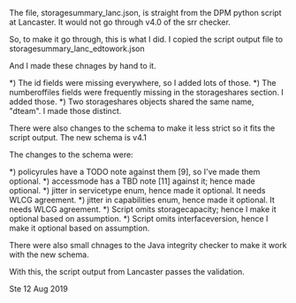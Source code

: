 The file, storagesummary_lanc.json, is straight from the DPM python script at Lancaster. It would not go through v4.0 of the srr checker.

So, to make it go through, this is what I did. I copied the script output file to storagesummary_lanc_edtowork.json

And I made these chnages by hand to it.

*) The id fields were missing everywhere, so I added lots of those.
*) The numberoffiles fields were frequently missing in the storageshares section. I added those.
*) Two storageshares objects shared the same name, "dteam". I made those distinct.

There were also changes to the schema to make it less strict so it fits the script output. The new schema is v4.1

The changes to the schema were: 
    
*) policyrules have a TODO note against them [9], so I've made them optional.
*) accessmode has a TBD note [11] against it; hence made optional.
*) jitter in servicetype enum, hence made it optional. It needs WLCG agreement.
*) jitter in capabilities enum, hence made it optional. It needs WLCG agreement.
*) Script omits storagecapacity; hence I make it optional based on assumption.
*) Script omits interfaceversion, hence I make it optional based on assumption.

There were also small chnages to the Java integrity checker to make it work with the new schema.

With this, the script output from Lancaster passes the validation.

Ste
12 Aug 2019

